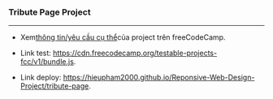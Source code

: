 ### Tribute Page Project
---
- Xem<a href="https://www.freecodecamp.org/learn/responsive-web-design/responsive-web-design-projects/build-a-tribute-page" target="_blank">thông tin/yêu cầu cụ thể</a>của project trên freeCodeCamp.  

- Link test: <a href="https://cdn.freecodecamp.org/testable-projects-fcc/v1/bundle.js" target="_blank">https://cdn.freecodecamp.org/testable-projects-fcc/v1/bundle.js</a>.

- Link deploy: <a href="https://hieupham2000.github.io/Reponsive-Web-Design-Project/tribute-page/" target="_blank">https://hieupham2000.github.io/Reponsive-Web-Design-Project/tribute-page</a>.